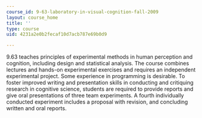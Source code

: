 ```yaml
---
course_id: 9-63-laboratory-in-visual-cognition-fall-2009
layout: course_home
title: ''
type: course
uid: 4231a2e0b2fecaf10d7acb787e69b0d9

---
```

9.63 teaches principles of experimental methods in human perception and cognition, including design and statistical analysis. The course combines lectures and hands-on experimental exercises and requires an independent experimental project. Some experience in programming is desirable. To foster improved writing and presentation skills in conducting and critiquing research in cognitive science, students are required to provide reports and give oral presentations of three team experiments. A fourth individually conducted experiment includes a proposal with revision, and concluding written and oral reports.
